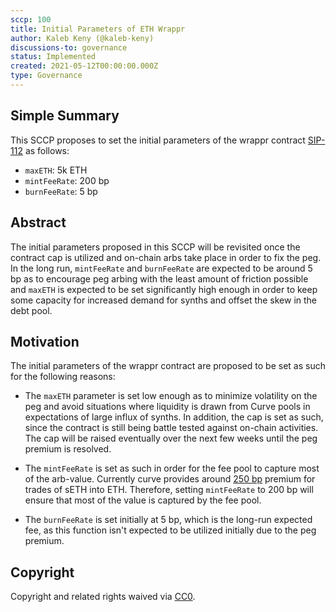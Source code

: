 ```yaml
---
sccp: 100
title: Initial Parameters of ETH Wrappr
author: Kaleb Keny (@kaleb-keny)
discussions-to: governance
status: Implemented
created: 2021-05-12T00:00:00.000Z
type: Governance
---
```


<!--You can leave these HTML comments in your merged SCCP and delete the visible duplicate text guides, they will not appear and may be helpful to refer to if you edit it again. This is the suggested template for new SCCPs. Note that an SCCP number will be assigned by an editor. When opening a pull request to submit your SCCP, please use an abbreviated title in the filename, `sccp-draft_title_abbrev.md`. The title should be 44 characters or less.-->

## Simple Summary

<!--"If you can't explain it simply, you don't understand it well enough." Provide a simplified and layman-accessible explanation of the SCCP.-->

This SCCP proposes to set the initial parameters of the wrappr contract [SIP-112](https://sips.synthetix.io/sips/sip-112) as follows:
- `maxETH`: 5k ETH
- `mintFeeRate`: 200 bp
- `burnFeeRate`: 5 bp 

## Abstract

<!--A short (~200 word) description of the variable change proposed.-->
The initial parameters proposed in this SCCP will be revisited once the contract cap is utilized and on-chain arbs take place in order to fix the peg. 
In the long run, `mintFeeRate` and `burnFeeRate` are expected to be around 5 bp as to encourage peg arbing with the least amount of friction possible and `maxETH` is expected to be set significantly high enough in order to keep some capacity for increased demand for synths and offset the skew in the debt pool.

## Motivation

<!--The motivation is critical for SCCPs that want to update variables within Synthetix. It should clearly explain why the existing variable is not incentive aligned. SCCP submissions without sufficient motivation may be rejected outright.-->

The initial parameters of the wrappr contract are proposed to be set as such for the following reasons:

- The `maxETH` parameter is set low enough as to minimize volatility on the peg and avoid situations where liquidity is drawn from Curve pools in expectations of large influx of synths. In addition, the cap is set as such, since the contract is still being battle tested against on-chain activities. The cap will be raised eventually over the next few weeks until the peg premium is resolved.

- The `mintFeeRate` is set as such in order for the fee pool to capture most of the arb-value. Currently curve provides around [250 bp](https://curve.fi/trade/seth/SETH-ETH/5m) premium for trades of sETH into ETH. Therefore, setting `mintFeeRate` to 200 bp will ensure that  most of the value is captured by the fee pool.

- The `burnFeeRate` is set initially at 5 bp, which is the long-run expected fee, as this function isn't expected to be utilized initially due to the peg premium.

## Copyright

Copyright and related rights waived via [CC0](https://creativecommons.org/publicdomain/zero/1.0/).
